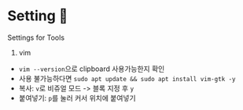 # Setting 🚀

Settings for Tools

1. vim

- `vim --version`으로 clipboard 사용가능한지 확인
- 사용 불가능하다면 `sudo apt update && sudo apt install vim-gtk -y`
- 복사: `v`로 비쥬얼 모드 -> 블록 지정 후 `y`
- 붙여넣기: `p`를 눌러 커서 위치에 붙여넣기
